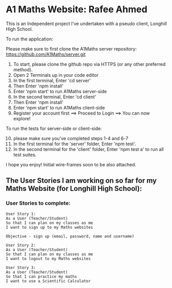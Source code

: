 A1 Maths Website: Rafee Ahmed
=================

This is an Independent project I've undertaken with a pseudo client, Longhill High School. 

To run the application:

Please make sure to first clone the A1Maths server repository:
https://github.com/A1Maths/server.git

1. To start, please clone the github repo via HTTPS (or any other preferred method).
2. Open 2 Terminals up in your code editor
3. In the first terminal, Enter 'cd server'
4. Then Enter 'npm install'
5. Enter 'npm start' to run A1Maths server-side
6. In the second terminal, Enter 'cd client'
7. Then Enter 'npm install'
8. Enter 'npm start' to run A1Maths client-side
9. Register your account first ==> Proceed to Login ==> You can now explore!

To run the tests for server-side or client-side:

10. please make sure you've completed steps 1-4 and 6-7
11. In the first terminal for the 'server' folder, Enter 'npm test'.
12. In the second terminal for the 'client' folder, Enter 'npm test a' to run all test suites.

I hope you enjoy! Initial wire-frames soon to be also attached.

The User Stories I am working on so far for my Maths Website (for Longhill High School):
-------

### User Stories to complete:
```
User Story 1:
As a User (Teacher/Student)
So that I can plan on my classes as me
I want to sign up to my Maths websites

Objective - sign up (email, password, name and username)

User Story 2:
As a User (Teacher/Student)
So that I can plan on my classes as me
I want to logout to my Maths websites

User Story 3:
As a User (Teacher/Student)
So that I can practice my maths
I want to use a Scientific Calculator

```